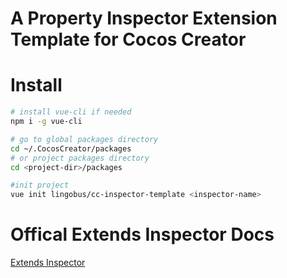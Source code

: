 A Property Inspector Extension Template for Cocos Creator
====

Install
====

```bash
# install vue-cli if needed
npm i -g vue-cli

# go to global packages directory
cd ~/.CocosCreator/packages
# or project packages directory
cd <project-dir>/packages

#init project
vue init lingobus/cc-inspector-template <inspector-name>
```

Offical Extends Inspector Docs
====
[Extends Inspector](http://docs.cocos.com/creator/manual/en/extension/extends-inspector.html)



